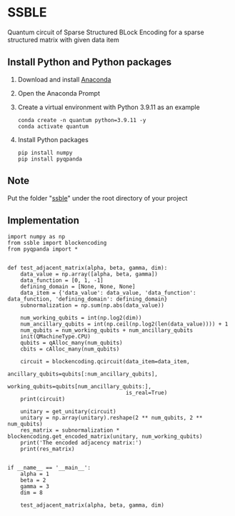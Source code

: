 # SSBLE
Quantum circuit of Sparse Structured BLock Encoding for a sparse structured matrix with given data item

## Install Python and Python packages

1. Download and install [Anaconda](https://www.anaconda.com/download)

2. Open the Anaconda Prompt
   
3. Create a virtual environment with Python 3.9.11 as an example

   ```
   conda create -n quantum python=3.9.11 -y
   conda activate quantum
   ```

3. Install Python packages

   ```
   pip install numpy
   pip install pyqpanda
   ```

## Note

Put the folder "[ssble](https://github.com/ChunlinYangHEU/SSBLE_python/tree/main/ssble)" under the root directory of your project

## Implementation

```
import numpy as np
from ssble import blockencoding
from pyqpanda import *


def test_adjacent_matrix(alpha, beta, gamma, dim):
    data_value = np.array([alpha, beta, gamma])
    data_function = [0, 1, -1]
    defining_domain = [None, None, None]
    data_item = {'data_value': data_value, 'data_function': data_function, 'defining_domain': defining_domain}
    subnormalization = np.sum(np.abs(data_value))

    num_working_qubits = int(np.log2(dim))
    num_ancillary_qubits = int(np.ceil(np.log2(len(data_value)))) + 1
    num_qubits = num_working_qubits + num_ancillary_qubits
    init(QMachineType.CPU)
    qubits = qAlloc_many(num_qubits)
    cbits = cAlloc_many(num_qubits)

    circuit = blockencoding.qcircuit(data_item=data_item,
                                     ancillary_qubits=qubits[:num_ancillary_qubits],
                                     working_qubits=qubits[num_ancillary_qubits:],
                                     is_real=True)
    print(circuit)

    unitary = get_unitary(circuit)
    unitary = np.array(unitary).reshape(2 ** num_qubits, 2 ** num_qubits)
    res_matrix = subnormalization * blockencoding.get_encoded_matrix(unitary, num_working_qubits)
    print('The encoded adjacency matrix:')
    print(res_matrix)


if __name__ == '__main__':
    alpha = 1
    beta = 2
    gamma = 3
    dim = 8

    test_adjacent_matrix(alpha, beta, gamma, dim)
```
